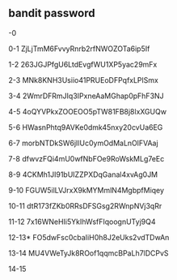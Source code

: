 ## bandit password
-0

0-1 ZjLjTmM6FvvyRnrb2rfNWOZOTa6ip5If      

1-2 263JGJPfgU6LtdEvgfWU1XP5yac29mFx      

2-3 MNk8KNH3Usiio41PRUEoDFPqfxLPlSmx      

3-4 2WmrDFRmJIq3IPxneAaMGhap0pFhF3NJ

4-5 4oQYVPkxZOOEOO5pTW81FB8j8lxXGUQw

5-6 HWasnPhtq9AVKe0dmk45nxy20cvUa6EG

6-7 morbNTDkSW6jIlUc0ymOdMaLnOlFVAaj

7-8 dfwvzFQi4mU0wfNbFOe9RoWskMLg7eEc

8-9 4CKMh1JI91bUIZZPXDqGanal4xvAg0JM

9-10 FGUW5ilLVJrxX9kMYMmlN4MgbpfMiqey

10-11 dtR173fZKb0RRsDFSGsg2RWnpNVj3qRr

11-12 7x16WNeHIi5YkIhWsfFIqoognUTyj9Q4

12-13* FO5dwFsc0cbaIiH0h8J2eUks2vdTDwAn

13-14 MU4VWeTyJk8ROof1qqmcBPaLh7lDCPvS

14-15